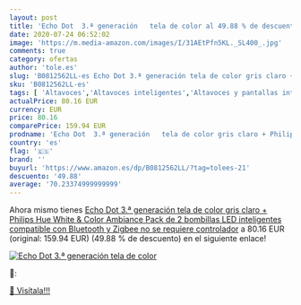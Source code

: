 ```yaml
---
layout: post
title: 'Echo Dot  3.ª generación   tela de color al 49.88 % de descuento'
date: 2020-07-24 06:52:02
image: 'https://m.media-amazon.com/images/I/31AEtPfn5KL._SL400_.jpg'
comments: true
category: ofertas
author: 'tole.es'
slug: 'B0812562LL-es Echo Dot 3.ª generación tela de color gris claro + Philips...'
sku: 'B0812562LL-es'
tags: [ 'Altavoces','Altavoces inteligentes','Altavoces y pantallas inteligentes Echo','Dispositivos Amazon','Dispositivos Amazon y Accesorios','Electrónica','Equipos de audio y Hi-Fi','Pantallas inteligentes','hue','philips', ]
actualPrice: 80.16 EUR
currency: EUR
price: 80.16
comparePrice: 159.94 EUR
prodname: 'Echo Dot  3.ª generación   tela de color gris claro + Philips Hue White & Color Ambiance Pack de 2 bombillas LED inteligentes  compatible con Bluetooth y Zigbee  no se requiere controlador'
country: 'es'
flag: '🇪🇸'
brand: ''
buyurl: 'https://www.amazon.es/dp/B0812562LL/?tag=tolees-21'
descuento: '49.88'
average: '70.23374999999999'
---
```


Ahora mismo tienes [Echo Dot  3.ª generación   tela de color gris claro + Philips Hue White & Color Ambiance Pack de 2 bombillas LED inteligentes  compatible con Bluetooth y Zigbee  no se requiere controlador](https://www.amazon.es/dp/B0812562LL/?tag=tolees-21) a 80.16 EUR (original: 159.94 EUR) (49.88 %  de descuento) en el siguiente enlace!

[![Echo Dot  3.ª generación   tela de color](https://m.media-amazon.com/images/I/31AEtPfn5KL._SL400_.jpg)](https://www.amazon.es/dp/B0812562LL/?tag=tolees-21)

🔎:


[🛒 Visítala!!!](https://www.amazon.es/dp/B0812562LL/?tag=tolees-21)
